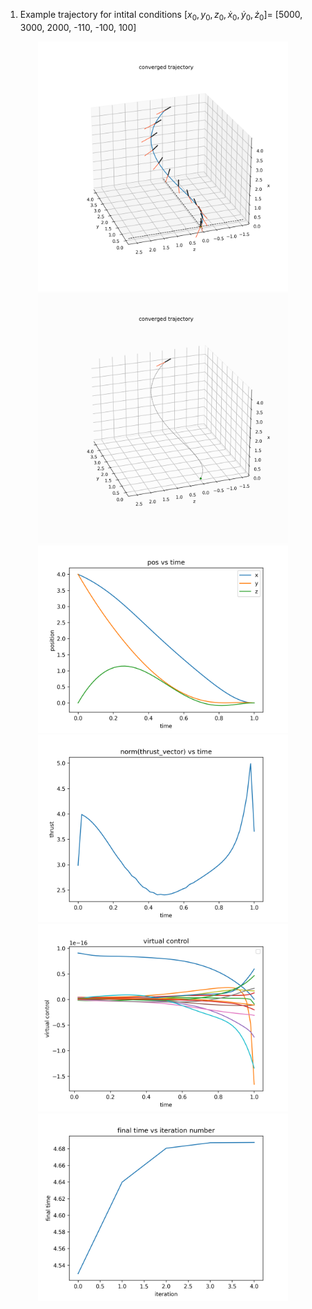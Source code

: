 1. Example trajectory for intital conditions $[x_0, y_0, z_0, \dot{x}_0, \dot{y}_0, \dot{z}_0]$= [5000, 3000, 2000, -110, -100, 100] 
<div style="text-align: center;">
  <img src="images/trajectory.png" alt="trajectory" width="400" />
  <img src="images/animation.gif" alt="animation" width="400" />
</div>

<div style="text-align: center;">
  <img src="images/position.png" alt="position" width="400" />
  <img src="images/throttle.png" alt="throttle" width="400" />
</div>

<div style="text-align: center;">
  <img src="images/virtual_control.png" alt="mass" width="400" />
  <img src="images/tof_iteration.png" alt="cost" width="400" />
</div>
